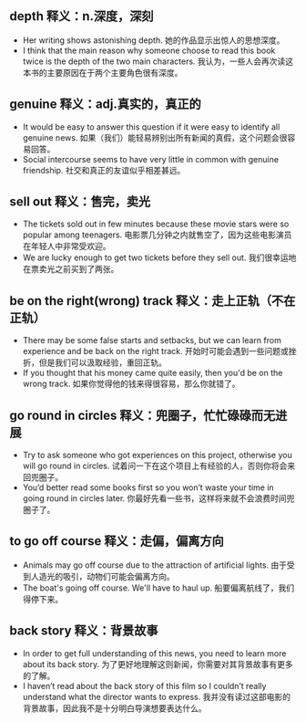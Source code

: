 ## depth 释义：n.深度，深刻
* Her writing shows astonishing depth. 她的作品显示出惊人的思想深度。
* I think that the main reason why someone choose to read this book twice is the depth of the two main characters. 我认为，一些人会再次读这本书的主要原因在于两个主要角色很有深度。

## genuine 释义：adj.真实的，真正的
* It would be easy to answer this question if it were easy to identify all genuine news. 如果（我们）能轻易辨别出所有新闻的真假，这个问题会很容易回答。
* Social intercourse seems to have very little in common with genuine friendship. 社交和真正的友谊似乎相差甚远。

## sell out  释义：售完，卖光
* The tickets sold out in few minutes because these movie stars were so popular among teenagers. 电影票几分钟之内就售空了，因为这些电影演员在年轻人中非常受欢迎。
* We are lucky enough to get two tickets before they sell out. 我们很幸运地在票卖光之前买到了两张。

## be on the right(wrong) track 释义：走上正轨（不在正轨）
* There may be some false starts and setbacks, but we can learn from experience and be back on the right track. 开始时可能会遇到一些问题或挫折，但是我们可以汲取经验，重回正轨。
* If you thought that his money came quite easily, then you'd be on the wrong track. 如果你觉得他的钱来得很容易，那么你就错了。

## go round in circles 释义：兜圈子，忙忙碌碌而无进展
* Try to ask someone who got experiences on this project, otherwise you will go round in circles. 试着问一下在这个项目上有经验的人，否则你将会来回兜圈子。
* You’d better read some books first so you won’t waste your time in going round in circles later. 你最好先看一些书，这样将来就不会浪费时间兜圈子了。

## to go off course 释义：走偏，偏离方向
* Animals may go off course due to the attraction of artificial lights. 由于受到人造光的吸引，动物们可能会偏离方向。
* The boat's going off course. We'll have to haul up. 船要偏离航线了，我们得停下来。

## back story 释义：背景故事
* In order to get full understanding of this news, you need to learn more about its back story. 为了更好地理解这则新闻，你需要对其背景故事有更多的了解。
* I haven’t read about the back story of this film so I couldn’t really understand what the director wants to express. 我并没有读过这部电影的背景故事，因此我不是十分明白导演想要表达什么。
